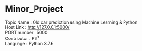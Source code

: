# Minor_Project
Topic Name : Old car prediction using Machine Learning &amp; Python
<br>
Host Link : http://127.0.0.1:5000/
<br>
PORT number : 5000
<br>
Contributor : PS<sup>3</sup>
<br>
Language : Python 3.7.6 
